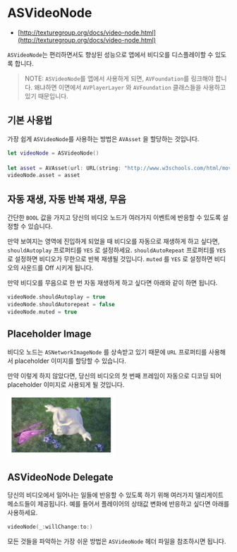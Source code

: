 # ASVideoNode

* [http://texturegroup.org/docs/video-node.html](http://texturegroup.org/docs/video-node.html)

`ASVideoNode`는 편리하면서도 향상된 성능으로 앱에서 비디오를 디스플레이할 수 있도록 합니다.

> NOTE: `ASVideoNode`를 앱에서 사용하게 되면, `AVFoundation`를 링크해야 합니다. 왜냐하면 이면에서 `AVPlayerLayer` 와 `AVFoundation` 클래스들을 사용하고 있기 때문입니다.

## 기본 사용법

가장 쉽게 `ASVideoNode`를 사용하는 방법은 `AVAsset` 을 할당하는 것입니다.

```swift
let videoNode = ASVideoNode()

let asset = AVAsset(url: URL(string: "http://www.w3schools.com/html/mov_bbb.mp4")!)
videoNode.asset = asset
```

## 자동 재생, 자동 반복 재생, 무음

간단한 `BOOL` 값을 가지고 당신의 비디오 노드가 여러가지 이벤트에 반응할 수 있도록 설정할 수 있습니다.

만약 보여지는 영역에 진입하게 되었을 때 비디오를 자동으로 재생하게 하고 싶다면, `shouldAutoplay` 프로퍼티를 `YES` 로 설정하세요. `shouldAutoRepeat` 프로퍼티를 `YES` 로 설정하면 비디오가 무한으로 반복 재생될 것입니다. `muted` 를 `YES` 로 설정하면 비디오의 사운드를 Off 시키게 됩니다.

만약 비디오를 무음으로 한 번 자동 재생하게 하고 싶다면 아래와 같이 하면 됩니다.

```swift
videoNode.shouldAutoplay = true
videoNode.shouldAutorepeat = false
videoNode.muted = true
```

## Placeholder Image

비디오 노드는 `ASNetworkImageNode` 를 상속받고 있기 때문에 `URL` 프로퍼티를 사용해서 placeholder 이미지를 할당할 수 있습니다.

만약 이렇게 하지 않았다면, 당신의 비디오의 첫 번째 프레임이 자동으로 디코딩 되어 placeholder 이미지로 사용되게 될 것입니다.

![GIF Example](../.gitbook/assets/video.gif)

## ASVideoNode Delegate

당신의 비디오에서 일어나는 일들에 반응할 수 있도록 하기 위해 여러가지 델리게이트 메소드들이 제공됩니다. 예를 들어서 플레이어의 상태값 변화에 반응하고 싶다면 아래를 사용하세요.

```swift
videoNode(_:willChange:to:)
```

모든 것들을 파악하는 가장 쉬운 방법은 `ASVideoNode` 헤더 파일을 참조하시면 됩니다.

